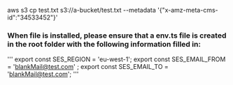 

aws s3 cp test.txt s3://a-bucket/test.txt --metadata '{"x-amz-meta-cms-id":"34533452"}'


### When file is installed, please ensure that a **env.ts** file is created in the root folder with the following information filled in:
'''
export const SES_REGION = 'eu-west-1';
export const SES_EMAIL_FROM = 'blankMail@test.com' ;
export const SES_EMAIL_TO =  'blankMail@test.com';
'''
